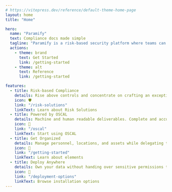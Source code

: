 ```yaml
---
# https://vitepress.dev/reference/default-theme-home-page
layout: home
title: "Home"

hero:
  name: "Paramify"
  text: Compliance docs made simple
  tagline: "Paramify is a risk-based security platform where teams can quickly organize an infosec strategy and automate compliance deliverables."
  actions:
    - theme: brand
      text: Get Started
      link: /getting-started
    - theme: alt
      text: Reference
      link: /getting-started

features:
  - title: Risk-based Compliance
    details: Rise above controls and concentrate on crafting an exceptional security strategy.
    icon: 🛡️
    link: "/risk-solutions"
    linkText: Learn about Risk Solutions
  - title: Powered by OSCAL
    details: Machine and human readable deliverables. Complete and accurate every time.
    icon: 🤖
    link: "/oscal"
    linkText: Start using OSCAL
  - title: Get Organized
    details: Manage personnel, locations, and assets while delegating tasks and responsibilities.
    icon: 📝
    link: "/getting-started"
    linkText: Learn about elements
  - title: Deploy Anywhere
    details: Own your data without handing over sensitive permissions to privileged agents.
    icon: 🚀
    link: "/deployment-options"
    linkText: Browse installation options
---
```


